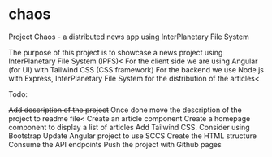 # chaos
Project Chaos - a distributed news app using InterPlanetary File System

The purpose of this project is to showcase a news project using InterPlanetary File System (IPFS)<
For the client side we are using Angular (for UI) with Tailwind CSS (CSS framework)
For the backend we use Node.js with Express, InterPlanetary File System for the distribution of the articles<

Todo:
  
<s>Add description of the project</s>
Once done move the description of the project to readme file<
Create an article component
Create a homepage component to display a list of articles
Add Tailwind CSS. Consider using Bootstrap
Update Angular project to use SCCS
Create the HTML structure
Consume the API endpoints
Push the project with Github pages
